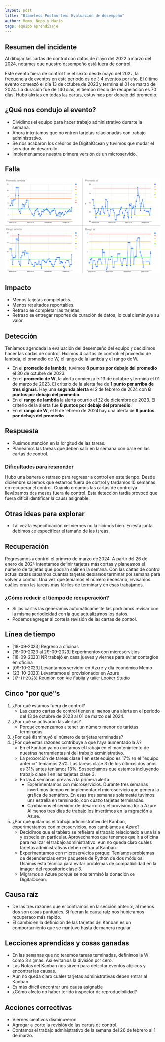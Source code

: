 ```yaml
---
layout: post
title: "Blameless Postmortem: Evaluación de desempeño"
author: Memo, Nepo y Mario
tags: equipo aprendizaje
---
```


## Resumen del incidente
Al dibujar las cartas de control con datos de mayo del 2022 a marzo del 2024, notamos que nuestro desempeño está fuera de control.

Este evento fuera de control fue el sexto desde mayo del 2022, la frecuencia de eventos en este periodo es de 3.4 eventos por año.
El último evento comenzó el día 13 de octubre de 2023 y termina el 01 de marzo de 2024.
La duración fue de 140 días, el tiempo medio de recuperación es 70 días.
Hubo alertas en todas las cartas, estuvimos por debajo del promedio.

## ¿Qué nos condujo al evento?
- Dividimos el equipo para hacer trabajo administrativo durante la semana.
- Ahora intentamos que no entren tarjetas relacionadas con trabajo administrativo.
- Se nos acabaron los créditos de DigitalOcean y tuvimos que mudar el servidor de desarrollo.
- Implementamos nuestra primera versión de un microservicio.

## Falla
![cartas de control](/assets/images/control_charts.png)

## Impacto
- Menos tarjetas completadas.
- Menos resultados reportables.
- Retraso en completar las tarjetas.
- Retraso en entregar reportes de curación de datos, lo cual disminuye su valor.

## Detección
Teníamos agendada la evaluación del desempeño del equipo y decidimos hacer las cartas de control.
Hicimos 4 cartas de control: el promedio de lambda, el promedio de W, el rango de la lambda y el rango de W.
- En el **promedio de lambda**, tuvimos **8 puntos por debajo del promedio** el 30 de octubre de 2023.
- En el **promedio de W**, la alerta comienza el 13 de octubre y termina el 01 de marzo de 2023. El criterio de la alerta fue de **1 punto por arriba de tres sigmas**. Hay una **segunda alerta** el 2 de febrero de 2024 con **8 puntos por debajo del promedio**.
- En el **rango de lambda** la alerta ocurrió el 22 de diciembre de 2023. El criterio de la alerta fue **8 puntos por debajo del promedio**.
- En el **rango de W**, el 9 de febrero de 2024 hay una alerta de **8 puntos por debajo del promedio**.

## Respuesta
- Pusimos atención en la longitud de las tareas.
- Planeamos las tareas que deben salir en la semana con base en las cartas de control.

### Dificultades para responder
Hubo una barrera o retraso para regresar a control en este tiempo.
Desde diciembre sabemos que estamos fuera de control y tardamos 10 semanas en recuperar el control.
Cuando creamos las cartas de control ya llevábamos dos meses fuera de control.
Esta detección tardía provocó que fuera difícil identificar la causa asignable.

## Otras ideas para explorar
- Tal vez la especificación del viernes no la hicimos bien.
En esta junta debimos de especificar el tamaño de las tareas.

## Recuperación
Regresamos a control el primero de marzo de 2024.
A partir del 26 de enero de 2024 intentamos definir tarjetas más cortas y planeamos el número de tarjetas que podrían salir en la semana.
Con las cartas de control actualizadas sabíamos cuantas tarjetas debíamos terminar por semana para volver a control.
Una vez que teníamos el número necesario, revisamos cuáles eran las tareas más fáciles de terminar y en esas trabajamos.

### ¿Cómo reducir el tiempo de recuperación?
- Si las cartas las generamos automáticamente las podríamos revisar con la misma periodicidad con la que actualizamos los datos.
- Podemos agregar al corte la revisión de las cartas de control.

## Línea de tiempo
- [18-09-2023] Regreso a oficinas
- [18-09-2023 al 29-09-2023] Experimentos con microservicios
- [18-09-2023] NR trabajó en casa jueves y viernes para evitar contagios en oficina
- [09-10-2023] Levantamos servidor en Azure y día económico Memo
- [23-10-2023] Levantamos el provisionador en Azure
- [17-11-2023] Reunión con Ale Fabila y taller Looker Studio

## Cinco "por qué"s
1. ¿Por qué estamos fuera de control?
    - Las cuatro cartas de control tienen al menos una alerta en el periodo del 13 de octubre de 2023 al 01 de marzo del 2024.
1. ¿Por qué se activaron las alertas?
    - Porque comenzamos a tener un número menor de tarjetas terminadas.
1. ¿Por qué disminuyó el número de tarjetas terminadas?
1. ¿Por qué estas razones contribuye a que haya aumentado la $\lambda$?
    - En el Kanban ya no contamos el trabajo en el mantenimiento de nuestras herramientas ni del trabajo administrativo.
    - La proporción de tareas clase 1 en este equipo es 17\% en el "equipo anterior" teníamos 25\%. Las tareas clase 3 de los últimos dos años es 31\% antes teníamos 13\%. Sospechamos que estamos incluyendo trabajo clase 1 en las tarjetas clase 3.
    - En las 4 semanas previas a la primera alerta:
        - Experimentamos con microservicios. 
        Durante tres semanas invertimos tiempo en implementar el microservicio que genera la gráfica de semáforo.
        En esas tres semanas solamente tuvimos una estrella en terminado, con cuatro tarjetas terminadas.
        - Cambiamos el servidor de desarrollo y el provisionador a Azure.
        Al menos tres días de trabajo los invertimos en la migración a Azure.
1. ¿Por qué quitamos el trabajo administrativo del Kanban, experimentamos con microservicios, nos cambiamos a Azure?
    - Decidimos que el tablero se reflejara el trabajo relacionado a una isla y especie en particular.
    Aprovechamos que tenemos que ir a oficina para realizar el trabajo administrativo.
    Aun no queda claro cuáles tarjetas administrativas deben entrar al Kanban.
    - Experimentamos con microservicios porque:
    Teníamos problemas de dependencias entre paquetes de Python de dos módulos.
    Usamos esta técnica para evitar problemas de compatibilidad en la imagen del repositorio clase 3.
    - Migramos a Azure porque se nos terminó la donación de DigitalOcean.
## Causa raíz
- De las tres razones que encontramos en la sección anterior, al menos dos son cosas puntuales.
  Si fueran la causa raíz nos hubieramos recuperado más rápido.
- El cambio en la definición de las tarjetas del Kanban es un comportamiento que se mantuvo hasta de manera regular.

## Lecciones aprendidas y cosas ganadas
- En las semanas que no tenemos tareas terminadas, definimos la W como 3 sigmas.
Así evitamos la división por cero.
- Las Notas del Kanban nos sirven para detectar eventos atípicos y encontrar las causas.
- Aun no queda claro cuáles tarjetas administrativas deben entrar al Kanban.
- Es más difícil encontrar una causa asignable
- ¿Cómo afecto no haber tenido inspector de reproducibilidad?

## Acciones correctivas
- Viernes creativos disminuyeron.
- Agregar al corte la revisión de las cartas de control.
- Contamos el trabajo administrativo de la semana del 26 de febrero al 1 de marzo.
